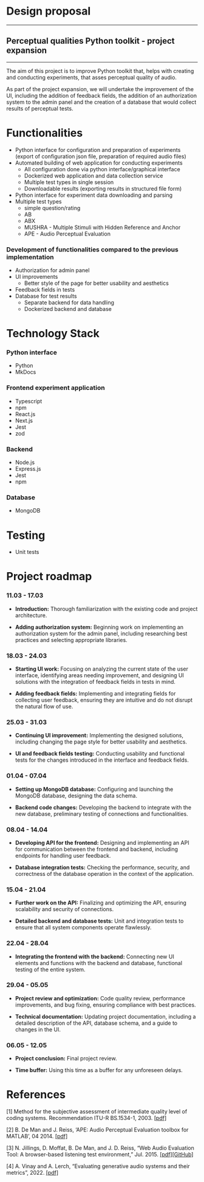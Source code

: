# Design proposal
---

## Perceptual qualities Python toolkit - project expansion
---

The aim of this project is to improve Python toolkit that, helps with creating and conducting experiments, that asses perceptual quality of audio.

As part of the project expansion, we will undertake the improvement of the UI, including the addition of feedback fields, the addition of an authorization system to the admin panel and the creation of a database that would collect results of perceptual tests.

# Functionalities
- Python interface for configuration and preparation of experiments (export of configuration json file, preparation
  of required audio files)
- Automated building of web application for conducting experiments
  - All configuration done via python interface/graphical interface
  - Dockerized web application and data collection service
  - Multiple test types in single session
  - Downloadable results (exporting results in structured file form)
- Python interface for experiment data downloading and parsing
- Multiple test types
  - simple question/rating
  - AB
  - ABX
  - MUSHRA - Multiple Stimuli with Hidden Reference and Anchor
  - APE - Audio Perceptual Evaluation

### Development of functionalities compared to the previous implementation
- Authorization for admin panel
- UI improvements
  - Better style of the page for better usability and aesthetics
- Feedback fields in tests
- Database for test results
  - Separate backend for data handling
  - Dockerized backend and database

# Technology Stack 

### Python interface
- Python
- MkDocs
### Frontend experiment application
- Typescript
- npm
- React.js
- Next.js
- Jest
- zod
### Backend
- Node.js
- Express.js
- Jest
- npm
### Database
- MongoDB

# Testing
- Unit tests

# Project roadmap

### 11.03 - 17.03

- **Introduction:** Thorough familiarization with the existing code and project architecture.

- **Adding authorization system:** Beginning work on implementing an authorization system for the admin panel, including researching best practices and selecting appropriate libraries.

### 18.03 - 24.03

- **Starting UI work:** Focusing on analyzing the current state of the user interface, identifying areas needing improvement, and designing UI solutions with the integration of feedback fields in tests in mind.

- **Adding feedback fields:** Implementing and integrating fields for collecting user feedback, ensuring they are intuitive and do not disrupt the natural flow of use.

### 25.03 - 31.03

- **Continuing UI improvement:** Implementing the designed solutions, including changing the page style for better usability and aesthetics.

- **UI and feedback fields testing:** Conducting usability and functional tests for the changes introduced in the interface and feedback fields.

### 01.04 - 07.04

- **Setting up MongoDB database:** Configuring and launching the MongoDB database, designing the data schema.

- **Backend code changes:** Developing the backend to integrate with the new database, preliminary testing of connections and functionalities.

### 08.04 - 14.04

- **Developing API for the frontend:** Designing and implementing an API for communication between the frontend and backend, including endpoints for handling user feedback.

- **Database integration tests:** Checking the performance, security, and correctness of the database operation in the context of the application.

### 15.04 - 21.04

- **Further work on the API:** Finalizing and optimizing the API, ensuring scalability and security of connections.

- **Detailed backend and database tests:** Unit and integration tests to ensure that all system components operate flawlessly.

### 22.04 - 28.04

- **Integrating the frontend with the backend:** Connecting new UI elements and functions with the backend and database, functional testing of the entire system.

### 29.04 - 05.05

- **Project review and optimization:** Code quality review, performance improvements, and bug fixing, ensuring compliance with best practices.

- **Technical documentation:** Updating project documentation, including a detailed description of the API, database schema, and a guide to changes in the UI.

### 06.05 - 12.05

- **Project conclusion:** Final project review.

- **Time buffer:** Using this time as a buffer for any unforeseen delays.

# References
[1] Method for the subjective assessment of intermediate quality level of coding systems. Recommendation ITU-R BS.1534-1, 2003. [[pdf]](https://www.itu.int/dms_pubrec/itu-r/rec/bs/R-REC-BS.1534-1-200301-S!!PDF-E.pdf)

[2]	B. De Man and J. Reiss, ‘APE: Audio Perceptual Evaluation toolbox for MATLAB’, 04 2014.
[[pdf]](https://www.researchgate.net/publication/273574027_APE_Audio_Perceptual_Evaluation_toolbox_for_MATLAB)

[3] N. Jillings, D. Moffat, B. De Man, and J. D. Reiss, “Web Audio Evaluation Tool: A browser-based listening test environment,” Jul. 2015. [[pdf]](https://www.researchgate.net/publication/282328219_Web_Audio_Evaluation_Tool_A_Browser-Based_Listening_Test_Environment)[[GitHub]](https://github.com/BrechtDeMan/WebAudioEvaluationTool)

[4] A. Vinay and A. Lerch, “Evaluating generative audio systems and their metrics”, 2022. [[pdf]](https://arxiv.org/pdf/2209.00130.pdf)
